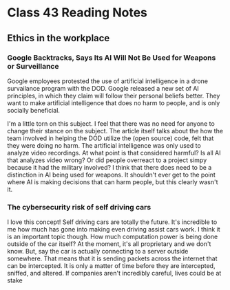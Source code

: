 # Class 43 Reading Notes

## Ethics in the workplace

### Google Backtracks, Says Its AI Will Not Be Used for Weapons or Surveillance

Google employees protested the use of artificial intelligence in a drone survailance program with the DOD. Google released a new set of AI principles, in which they claim will follow their personal beliefs better. They want to make artificial intelligence that does no harm to people, and is only socially beneficial.

I'm a little torn on this subject. I feel that there was no need for anyone to change their stance on the subject. The article itself talks about the how the team involved in helping the DOD utilize the (open source) code, felt that they were doing no harm. The artificial intelligence was only used to analyze video recordings. At what point is that considered harmful? Is all AI that analyzes video wrong? Or did people overreact to a project simpy because it had the military involved? I think that there does need to be a distinction in AI being used for weapons. It shouldn't ever get to the point where AI is making decisions that can harm people, but this clearly wasn't it. 

### The cybersecurity risk of self driving cars

I love this concept! Self driving cars are totally the future. It's incredible to me how much has gone into making even driving assist cars work. I think it is an important topic though. How much computation power is being done outside of the car itself? At the moment, it's all proprietary and we don't know. But, say the car is actually connecting to a server outside somewhere. That means that it is sending packets across the internet that can be intercepted. It is only a matter of time before they are intercepted, sniffed, and altered. If companies aren't incredibly careful, lives could be at stake